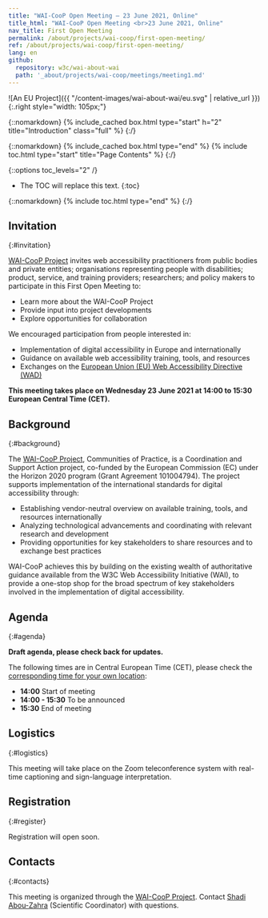 ```yaml
---
title: "WAI-CooP Open Meeting — 23 June 2021, Online"
title_html: "WAI-CooP Open Meeting <br>23 June 2021, Online"
nav_title: First Open Meeting
permalink: /about/projects/wai-coop/first-open-meeting/
ref: /about/projects/wai-coop/first-open-meeting/
lang: en
github:
  repository: w3c/wai-about-wai
  path: '_about/projects/wai-coop/meetings/meeting1.md'
---
```


![An EU Project]({{ "/content-images/wai-about-wai/eu.svg" | relative_url }}){:.right style="width: 105px;"}

{::nomarkdown}
{% include_cached box.html type="start" h="2" title="Introduction" class="full" %}
{:/}

{::nomarkdown}
{% include_cached box.html type="end" %}
{% include toc.html type="start" title="Page Contents" %}
{:/}

{::options toc_levels="2" /}

-   The TOC will replace this text.
{:toc}


{::nomarkdown}
{% include toc.html type="end" %}
{:/}

## Invitation
{:#invitation}

[WAI-CooP Project](/about/projects/wai-coop/) invites web accessibility practitioners from public bodies and private entities; organisations representing people with disabilities; product, service, and training providers; researchers; and policy makers to participate in this First Open Meeting to:

-   Learn more about the WAI-CooP Project
-   Provide input into project developments
-   Explore opportunities for collaboration

We encouraged participation from people interested in:

-   Implementation of digital accessibility in Europe and internationally
-   Guidance on available web accessibility training, tools, and resources
-   Exchanges on the [European Union (EU) Web Accessibility Directive (WAD)](https://eur-lex.europa.eu/eli/dir/2016/2102/oj)

**This meeting takes place on Wednesday 23 June 2021 at 14:00 to 15:30 European Central Time (CET).**

## Background
{:#background}

The [WAI-CooP Project](/about/projects/wai-coop/), Communities of Practice, is a Coordination and Support Action project, co-funded by the European Commission (EC) under the Horizon 2020 program (Grant Agreement 101004794). The project supports implementation of the international standards for digital accessibility through:

-   Establishing vendor-neutral overview on available training, tools, and resources internationally
-   Analyzing technological advancements and coordinating with relevant research and development
-   Providing opportunities for key stakeholders to share resources and to exchange best practices

WAI-CooP achieves this by building on the existing wealth of authoritative guidance available from the W3C Web Accessibility Initiative (WAI), to provide a one-stop shop for the broad spectrum of key stakeholders involved in the implementation of digital accessibility.

## Agenda
{:#agenda}

**Draft agenda, please check back for updates.**

The following times are in Central European Time (CET), please check the [corresponding time for your own location](https://www.timeanddate.com/worldclock/fixedtime.html?msg=WAI-CooP+First+Open+Meeting&iso=20210623T12&ah=3):

-   **14:00** Start of meeting
-   **14:00 - 15:30** To be announced
-   **15:30** End of meeting

## Logistics
{:#logistics}

This meeting will take place on the Zoom teleconference system with real-time captioning and sign-language interpretation.

## Registration
{:#register}

Registration will open soon.

## Contacts
{:#contacts}

This meeting is organized through the [WAI-CooP Project](/about/projects/wai-coop/). Contact [Shadi Abou-Zahra](http://www.w3.org/People/shadi/) (Scientific Coordinator) with questions.
